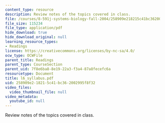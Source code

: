 ```yaml
---
content_type: resource
description: Review notes of the topics covered in class.
file: /courses/8-591j-systems-biology-fall-2004/258909e218215c41bc362002995f8f32_l6_syllabus.pdf
file_size: 115234
file_type: application/pdf
hide_download: true
hide_download_original: null
learning_resource_types:
- Readings
license: https://creativecommons.org/licenses/by-nc-sa/4.0/
ocw_type: OCWFile
parent_title: Readings
parent_type: CourseSection
parent_uid: 7f8e6ba8-8e19-22a3-f3a4-87a8fecefc6a
resourcetype: Document
title: l6_syllabus.pdf
uid: 258909e2-1821-5c41-bc36-2002995f8f32
video_files:
  video_thumbnail_file: null
video_metadata:
  youtube_id: null
---
```

Review notes of the topics covered in class.